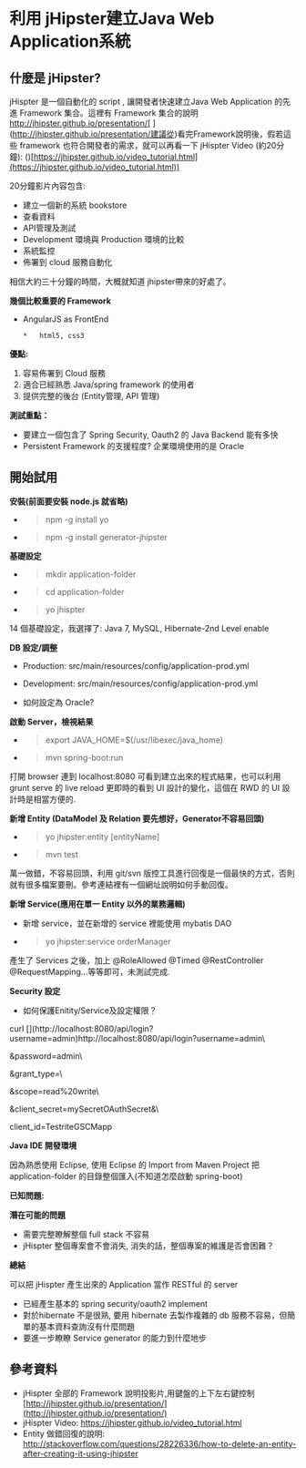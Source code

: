 # 利用 jHipster建立Java Web Application系統

## 什麼是 jHipster?

jHispter 是一個自動化的 script , 讓開發者快速建立Java Web Application 的先進 Framework 集合。這裡有 Framework 集合的說明 [](http://jhipster.github.io/presentation/)http://jhipster.github.io/presentation/[ ](http://jhipster.github.io/presentation/建議從)看完Framework說明後，假若這些 framework 也符合開發者的需求，就可以再看一下 jHispter Video (約20分鐘):  ([](https://jhipster.github.io/video_tutorial.html))[https://jhipster.github.io/video_tutorial.html](https://jhipster.github.io/video_tutorial.html))

20分鐘影片內容包含:

*   建立一個新的系統 bookstore
*   查看資料
*   API管理及測試
*   Development 環境與 Production 環境的比較
*   系統監控
*   佈署到 cloud 服務自動化

相信大約三十分鐘的時間，大概就知道 jhipster帶來的好處了。

**幾個比較重要的 Framework**

*   AngularJS as FrontEnd

        *   html5, css3

**優點:**

1.  容易佈署到 Cloud 服務
2.  適合已經熟悉 Java/spring framework 的使用者
3.  提供完整的後台 (Entity管理, API 管理)

**測試重點：**

*   要建立一個包含了 Spring Security, Oauth2 的 Java Backend 能有多快
*   Persistent Framework 的支援程度? 企業環境使用的是 Oracle

## 開始試用

**安裝(前面要安裝 node.js 就省略)**

*   > npm -g install yo
*   > npm -g install generator-jhipster

**基礎設定**

*   > mkdir application-folder
*   > cd application-folder
*   >  yo jhispter

14 個基礎設定，我選擇了: Java 7, MySQL, Hibernate-2nd Level enable

**DB 設定/調整**

*   Production: src/main/resources/config/application-prod.yml
*   Development: src/main/resources/config/application-prod.yml

*    如何設定為 Oracle?

**啟動 Server，檢視結果**

*   > export JAVA_HOME=$(/usr/libexec/java_home)
*   > mvn spring-boot:run

打開 browser 連到 localhost:8080 可看到建立出來的程式結果，也可以利用 grunt serve 的 live reload 更即時的看到 UI 設計的變化，這個在 RWD 的 UI 設計時是相當方便的.

**新增 Entity (DataModel 及 Relation 要先想好，Generator不容易回頭)**

*   >yo jhipster:entity [entityName]
*   >mvn test

萬一做錯，不容易回頭，利用 git/svn 版控工具進行回復是一個最快的方式，否則就有很多檔案要刪。參考連結裡有一個網址說明如何手動回復。

**新增 Service(應用在單一 Entity 以外的業務邏輯)**

*   新增 service，並在新增的 service 裡能使用  mybatis DAO

*   > yo jhipster:service orderManager

產生了 Services 之後，加上 @RoleAllowed @Timed @RestController @RequestMapping...等等即可，未測試完成.

**Security 設定**

*   如何保護Enitity/Service及設定權限？

curl [](http://localhost:8080/api/login?username=admin\)http://localhost:8080/api/login?username=admin\

&password=admin\

&grant_type=\

&scope=read%20write\

&client_secret=mySecretOAuthSecret&\

client_id=TestriteGSCMapp

**Java IDE 開發環境**

因為熟悉使用 Eclipse, 使用 Eclipse 的 Import from Maven Project 把 application-folder 的目錄整個匯入(不知道怎麼啟動 spring-boot)

**已知問題:**

**潛在可能的問題**

*   需要完整瞭解整個 full stack 不容易
*   jHispter 整個專案會不會消失, 消失的話，整個專案的維護是否會困難？

**總結**

可以把 jHispter 產生出來的 Application 當作 RESTful 的 server

*   已經產生基本的 spring security/oauth2 implement
*   對於hibernate 不是很熟, 要用 hibernate 去製作複雜的 db 服務不容易，但簡單的基本資料查詢沒有什麼問題
*   要進一步瞭瞭 Service generator 的能力到什麼地步

## 參考資料

*   jHispter 全部的 Framework 說明投影片,用鍵盤的上下左右鍵控制 [](http://jhipster.github.io/presentation/)[http://jhipster.github.io/presentation/](http://jhipster.github.io/presentation/)
*   jHispter Video: [](https://jhipster.github.io/video_tutorial.html)https://jhipster.github.io/video_tutorial.html
*   Entity 做錯回復的說明: [](http://stackoverflow.com/questions/28226336/how-to-delete-an-entity-after-creating-it-using-jhipster)http://stackoverflow.com/questions/28226336/how-to-delete-an-entity-after-creating-it-using-jhipster
